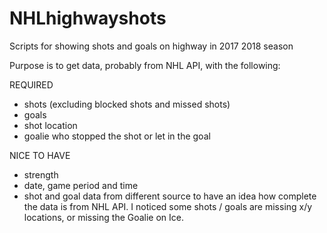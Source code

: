 # NHLhighwayshots
Scripts for showing shots and goals on highway in 2017 2018 season


Purpose is to get data, probably from NHL API, with the following:

REQUIRED
- shots (excluding blocked shots and missed shots)
- goals
- shot location
- goalie who stopped the shot or let in the goal

NICE TO HAVE
- strength
- date, game period and time
- shot and goal data from different source to have an idea how complete the data is from NHL API. I noticed some shots / goals are missing x/y locations, or missing the Goalie on Ice.
